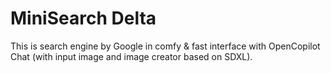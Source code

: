 # MiniSearch Delta

This is search engine by Google in comfy & fast interface with OpenCopilot Chat (with input image and image creator based on SDXL).
